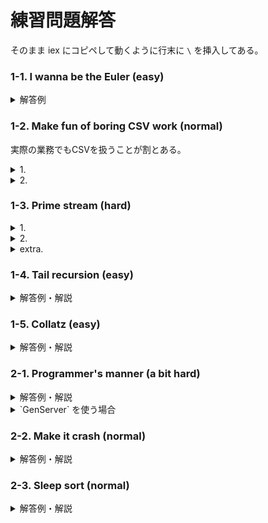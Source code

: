 # 練習問題解答

そのまま iex にコピペして動くように行末に `\` を挿入してある。

### 1-1. I wanna be the Euler (easy)

<details>
<summary>解答例</summary>
<p>

```ex
Stream.unfold({0, 1}, fn {n1, n2} -> {n1, {n2, n1 + n2}} end) \
|> Stream.filter(fn n -> rem(n, 3) == 0 end) \
|> Stream.take_while(fn n -> n <= 3_000_000 end) \
|> Enum.sum()
# => 2550408
```

</p>
</details>

### 1-2. Make fun of boring CSV work (normal)

実際の業務でもCSVを扱うことが割とある。

<details><summary>1.</summary>
<p>
100万行なのでそこそこ時間がかかる。

```ex
Stream.repeatedly(fn -> :rand.uniform(65_536) - 1 end) \
|> Stream.chunk_every(4) \
|> Stream.take(1_000_000) \
|> Stream.map(fn values_list -> Enum.join(values_list, ",") <> "\n" end) \
|> Stream.into(File.stream!("numbers.csv")) \
|> Stream.run()
```

出来たファイルは巨大なので、中身を確認したいときはエディタで開くのではなく `less` や `more` 等のコマンドを使うと良い。

</p>
</details>

<details><summary>2.</summary>
<p>
 `File.stream!` はその扱い方でよしなに read/write が決まってくれるので便利。最後の `Stream.run/1` を忘れずに。

```ex
File.stream!("numbers.csv") \
|> Stream.map(&Regex.replace(~R/101/, &1, "lOl")) \
|> Stream.into(File.stream!("lols.csv")) \
|> Stream.run()
```

</p>
</details>

### 1-3. Prime stream (hard)

<details><summary>1.</summary>
<p>
 `Stream.unfold/2` でストリームを作っていく。各要素をリストにしてその後 `Stream.flat_map/2` することでフィルタリングを実現する。

その昔 `Enum.filter_map/3` という、その名の通り filter しつつ map する関数があったが 「`Enum.flat_map/2` を使え」ということで無くなった。

```ex
Stream.unfold({2, []}, fn {candidate, primes} ->
  if Enum.any?(primes, fn prime -> rem(candidate, prime) == 0 end) do
    {[], {candidate + 1, primes}}
  else
    {[candidate], {candidate + 1, primes ++ [candidate]}}
  end
end) \
|> Stream.flat_map(&(&1))
```

</p>
</details>

<details><summary>2.</summary>
<p>
上記のストリームを使うため `v(-1)` とする(iex で直前の実行結果を参照する)

```ex
v(-1) \
|> Stream.chunk_every(2, 1) \
|> Enum.find(fn [p1, p2] -> p2 - p1 === 30 end)
```

</p>
</details>

<details><summary>extra.</summary>
<p>
上記の安直なストリームでは遅すぎて話にならない。

`candidate` の平方根までの素数だけ調べれば良いのと、1ずつ足していくのではなく5から始めて2,4を交互に足していくことである程度枝刈りが出来る:

```ex
Stream.unfold({5, [2, 3], 2}, fn {candidate, primes, added} ->
  sqrt = :math.sqrt(candidate)
  primes
  |> Stream.take_while(fn prime -> prime < sqrt end)
  |> Enum.any?(fn prime -> rem(candidate, prime) == 0 end)
  |> if do
    {[], {candidate + added, primes, 4 - added}}
  else
    {[candidate], {candidate + added, primes ++ [candidate], 4 - added}}
  end
end) \
|> Stream.flat_map(&(&1)) \
|> Stream.chunk_every(2, 1) \
|> Enum.find(fn [p1, p2] -> p2 - p1 === 100 end)
# => [396733, 396833]
```

これでも30秒くらいかかってしまう。

</p>
</details>

### 1-4. Tail recursion (easy)

<details><summary>解答例・解説</summary>
<p>

```ex
defmodule Factory do
  def fact(n), do: fact(n, 1)

  defp fact(1, acc), do: acc
  defp fact(n, acc), do: fact(n - 1, acc * n)
end

Factory.fact(200)
# => 788657867364790503552363213932185062295135977687173263294742533244359449963403342920304284011984623904177212138919638830257642790242637105061926624952829931113462857270763317237396988943922445621451664240254033291864131227428294853277524242407573903240321257405579568660226031904170324062351700858796178922222789623703897374720000000000000000000000000000000000000000000000000
```

引数のデフォルト値を使っても良いが、このように再帰の中身を別の private function にすると見通しが良くなる(今回は無いが、`Enum.reverse` などの前処理/後処理を分離することも少なくない)。

Elixir(に限らず大抵のモダンな言語)はシームレスに多倍長整数が扱える。

</p>
</details>

### 1-5. Collatz (easy)

<details><summary>解答例・解説</summary>
<p>

```ex
defmodule Collatz do
  def count(n), do: count(n, 0)

  defp count(1, acc),                     do: acc
  defp count(n, acc) when rem(n, 2) == 0, do: count(div(n, 2), acc + 1)
  defp count(n, acc),                     do: count(3 * n + 1, acc + 1)
end

Collatz.count(6_171)
# => 261
```

`n / 2` と書きたくなるが、それだと結果が `Float` になってしまいNG。したがって `div` を使う。

</p>
</details>

### 2-1. Programmer's manner (a bit hard)

<details><summary>解答例・解説</summary>
<p>
本来なら `GenServer` を使いたいところだが、出題した時点でまだ読んでないと思うので `spawn` で頑張る。

`%{key => {value, count}}` という状態を持たせれば良い。

```ex
defmodule LazyKV do
  def start_link() do
    Task.start_link(fn -> loop(%{}) end)
  end

  defp loop(map) do
    receive do
      {:get, key, caller} ->
        case Map.fetch(map, key) do
          {:ok, {value, count}} when count < 3 ->
            send(caller, nil)
            loop(Map.put(map, key, {value, count + 1}))
          {:ok, {value, 3}} ->
            send(caller, value)
            loop(map)
          :error ->
            send(caller, nil)
            loop(map)
        end
      {:put, key, new_value} ->
        case Map.fetch(map, key) do
          {:ok, {_old_value, count}} ->
            loop(Map.put(map, key, {new_value, count}))
          :error ->
            loop(Map.put(map, key, {new_value, 0}))
        end
    end
  end
end

{:ok, pid} = LazyKV.start_link()

send(pid, {:get, :foo, self()})
flush()
# nil

send(pid, {:put, :foo, "value"})
send(pid, {:get, :foo, self()})
send(pid, {:get, :foo, self()})
send(pid, {:get, :foo, self()})
send(pid, {:get, :foo, self()})
flush()
# nil
# nil
# nil
# "value"

send(pid, {:put, :foo, "new value"})
send(pid, {:get, :foo, self()})
flush()
# "new value"
```

「仕事を頼まれたら2回は断れ」という格言がある。相手が頼もうとしている仕事は本当は必要じゃないものだったり、もっといいやり方があることが多い。

</p></details>

<details><summary> `GenServer` を使う場合</summary>
<p>

```ex
defmodule LazyKV do
  use GenServer

  @impl GenServer
  def init(_), do: {:ok, %{}}

  @impl GenServer
  def handle_cast({:put, key, value}, state) do
    {_, count} = Map.get(state, key, {nil, 1})
    {:noreply, Map.put(state, key, {value, count})}
  end

  @impl GenServer
  def handle_call({:get, key, _}, _, state) do
    case Map.fetch(state, key) do
      {:ok, {value, 3}} ->
        {:reply, value, state}
      {:ok, {value, count}} ->
        {:reply, nil, Map.put(state, key, {value, count + 1})}
      :error ->
        {:reply, nil, state}
    end
  end
end

{:ok, pid} = GenServer.start_link(LazyKV, %{})
GenServer.call(pid, {:get, :foo, self()})
# => nil
GenServer.cast(pid, {:put, :foo, "value"})
# => :ok
GenServer.call(pid, {:get, :foo, self()})
# => nil
GenServer.call(pid, {:get, :foo, self()})
# => nil
GenServer.call(pid, {:get, :foo, self()})
# => "value"
GenServer.call(pid, {:get, :foo, self()})
# => "value"
GenServer.cast(pid, {:put, :foo, "new value"})
# => :ok
GenServer.call(pid, {:get, :foo, self()})
# => "new value"
```

今回は `GenServer` モジュールの関数を直接使っているが、普通はこれらを wrap する関数を `LazyKV` に定義する (`LazyKV.put/2` みたいなイメージ)。

</p>
</details>

### 2-2. Make it crash (normal)

<details><summary>解答例・解説</summary>
<p>

(並列に生成したほうが早いかと思って出題したが、普通に 1 process で繰り返したほうが早かった)

```ex
Stream.iterate(0, &(&1 + 1)) \
|> Enum.each(fn n -> n |> to_string() |> String.to_atom() end)
```

`String.to_atom/1` はこのように危険な関数なので、実際の案件で使ってはいけないし、使おうとする人をみたら全力で止めなければならない。

</p>
</details>

### 2-3. Sleep sort (normal)

<details><summary>解答例・解説</summary>
<p>

```ex
defmodule SleepSort do
  @interval 10

  def sort(list) do
    self_pid = self()
    Enum.each(list, fn n ->
      spawn fn -> remind(self_pid, n, n * @interval) end
    end)
    accumulate([])
  end

  defp remind(target, n, time) do
    Process.sleep(time)
    send(target, n)
  end

  defp accumulate(acc) do
    receive do
      n -> accumulate([n | acc])
    after
      @interval * 2 -> Enum.reverse(acc)
    end
  end
end

shuffled = Enum.shuffle(1..300)
SleepSort.sort(shuffled)
```

安直に `n` milliseconds だけ sleep としてしまうとタイミングによっては正しくソートできなくなる。適当な係数を掛けてやると良い。

最後の `receive` しつつリストを作るところが難しいが、再帰関数を使えばこのように実現可能。 `after` の待ち時間も考えどころだが、`@interval * 2` だけ待てば十分。

</p>
</details>
